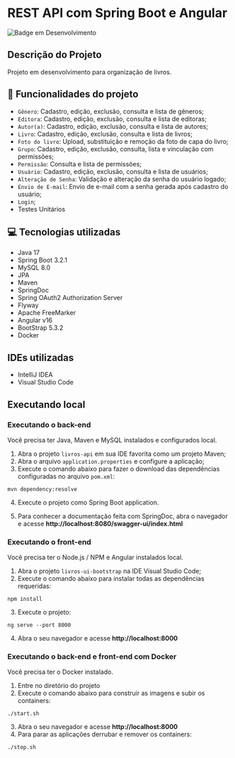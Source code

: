 # REST API com Spring Boot e Angular

![Badge em Desenvolvimento](http://img.shields.io/static/v1?label=STATUS&message=EM%20DESENVOLVIMENTO&color=GREEN&style=for-the-badge)

## Descrição do Projeto

Projeto em desenvolvimento para organização de livros.

## :hammer: Funcionalidades do projeto

- `Gênero`: Cadastro, edição, exclusão, consulta e lista de gêneros;
- `Editora`: Cadastro, edição, exclusão, consulta e lista de editoras;
- `Autor(a)`: Cadastro, edição, exclusão, consulta e lista de autores;
- `Livro`: Cadastro, edição, exclusão, consulta e lista de livros;
- `Foto do livro`: Upload, substituição e remoção da foto de capa do livro;
- `Grupo`: Cadastro, edição, exclusão, consulta, lista e vinculação com permissões;
- `Permissão`: Consulta e lista de permissões;
- `Usuário`: Cadastro, edição, exclusão, consulta e lista de usuários;
- `Alteração de Senha`: Validação e alteração da senha do usuário logado;
- `Envio de E-mail`: Envio de e-mail com a senha gerada após cadastro do usuário;
- `Login`;
- Testes Unitários

## :computer: Tecnologias utilizadas
- Java 17
- Spring Boot 3.2.1
- MySQL 8.0
- JPA
- Maven
- SpringDoc
- Spring OAuth2 Authorization Server
- Flyway
- Apache FreeMarker
- Angular v16
- BootStrap 5.3.2
- Docker

## IDEs utilizadas
 - IntelliJ IDEA
 - Visual Studio Code

## Executando local

### Executando o back-end

Você precisa ter Java, Maven e MySQL instalados e configurados local.

1. Abra o projeto `livros-api` em sua IDE favorita como um projeto Maven; 
2. Abra o arquivo `application.properties` e configure a aplicação;
3. Execute o comando abaixo para fazer o download das dependências configuradas no arquivo `pom.xml`:

```
mvn dependency:resolve
```

4. Execute o projeto como Spring Boot application.

5. Para conhecer a documentação feita com SpringDoc, abra o navegador e acesse **http://localhost:8080/swagger-ui/index.html**

### Executando o front-end

Você precisa ter o Node.js / NPM e Angular instalados local.

1. Abra o projeto `livros-ui-bootstrap` na IDE Visual Studio Code;
2. Execute o comando abaixo para instalar todas as dependências requeridas:

```
npm install
```

3. Execute o projeto:

```
ng serve --port 8000
```

4. Abra o seu navegador e acesse **http://localhost:8000**

### Executando o back-end e front-end com Docker

Você precisa ter o Docker instalado.

1. Entre no diretório do projeto 
2. Execute o comando abaixo para construir as imagens e subir os containers:

```
./start.sh
```
3. Abra o seu navegador e acesse **http://localhost:8000**
4. Para parar as aplicações derrubar e remover os containers:

```
./stop.sh
```
